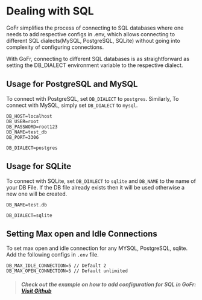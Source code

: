 # Dealing with SQL

GoFr simplifies the process of connecting to SQL databases where one needs to add respective configs in .env,
which allows connecting to different SQL dialects(MySQL, PostgreSQL, SQLite) without going into complexity of configuring connections.

With GoFr, connecting to different SQL databases is as straightforward as setting the DB_DIALECT environment variable to the respective dialect.

## Usage for PostgreSQL and MySQL
To connect with PostgreSQL, set `DB_DIALECT` to `postgres`. Similarly, To connect with MySQL, simply set `DB_DIALECT` to `mysql`.

```dotenv
DB_HOST=localhost
DB_USER=root
DB_PASSWORD=root123
DB_NAME=test_db
DB_PORT=3306

DB_DIALECT=postgres
```

## Usage for SQLite
To connect with SQLite, set `DB_DIALECT` to `sqlite` and `DB_NAME` to the name of your DB File. If the DB file already exists then it will be used otherwise a new one will be created.

```dotenv
DB_NAME=test.db

DB_DIALECT=sqlite
```

## Setting Max open and Idle Connections

To set max open and idle connection for any MYSQL, PostgreSQL, sqlite. 
Add the following configs in `.env` file.

```dotenv
DB_MAX_IDLE_CONNECTION=5 // Default 2
DB_MAX_OPEN_CONNECTION=5 // Default unlimited
```
> ##### Check out the example on how to add configuration for SQL in GoFr: [Visit Github](https://github.com/gofr-dev/gofr/blob/main/examples/http-server/configs/.env)
